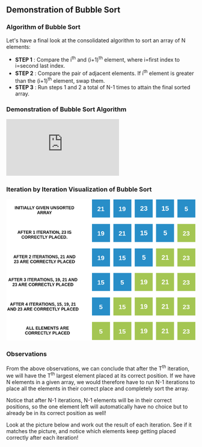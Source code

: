 ## Demonstration of Bubble Sort
### Algorithm of Bubble Sort
Let's have a final look at the consolidated algorithm to sort an array of N elements:

  - **STEP 1** : Compare the i<sup>th</sup> and (i+1)<sup>th</sup> element, where i=first index to i=second last index.
  - **STEP 2** : Compare the pair of adjacent elements. If i<sup>th</sup> element is greater than the (i+1)<sup>th</sup> element, swap them.
  - **STEP 3** : Run steps 1 and 2 a total of N-1 times to attain the final sorted array.

### Demonstration of Bubble Sort Algorithm
<iframe src="https://www.youtube.com/embed/aFjElrUB0Qw" frameborder="0" allow="autoplay; encrypted-media" allowfullscreen></iframe>

### Iteration by Iteration Visualization of Bubble Sort
<img src="images/bubble.png"/>

### Observations

From the above observations, we can conclude that after the T<sup>th</sup> iteration, we will have the T<sup>th</sup> largest element placed at its correct position. If we have N elements in a given array, we would therefore have to run N-1 iterations to place all the elements in their correct place and completely sort the array.

Notice that after N-1 iterations, N-1 elements will be in their correct positions, so the one element left will automatically have no choice but to already be in its correct position as well!

Look at the picture below and work out the result of each iteration. See if it matches the picture, and notice which elements keep getting placed correctly after each iteration! 
